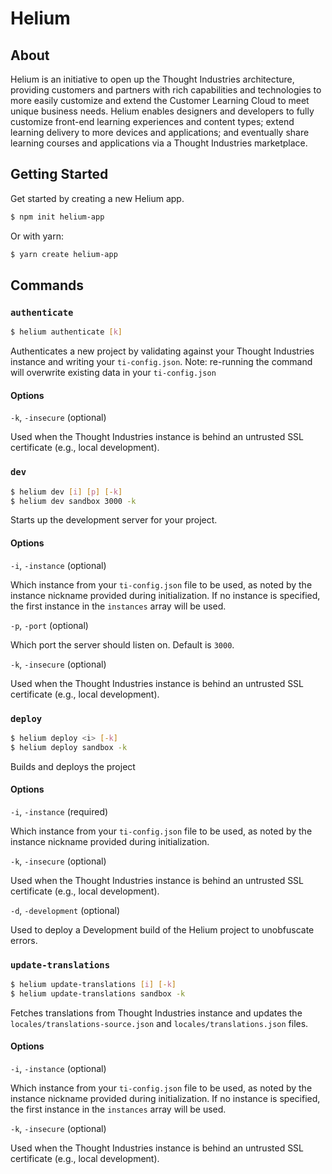 # Helium

## About

Helium is an initiative to open up the Thought Industries architecture, providing customers and partners with rich capabilities and technologies to more easily customize and extend the Customer Learning Cloud to meet unique business needs. Helium enables designers and developers to fully customize front-end learning experiences and content types; extend learning delivery to more devices and applications; and eventually share learning courses and applications via a Thought Industries marketplace.

## Getting Started

Get started by creating a new Helium app.

```sh
$ npm init helium-app
```

Or with yarn:

```sh
$ yarn create helium-app
```

## Commands

### `authenticate`

```sh
$ helium authenticate [k]
```

Authenticates a new project by validating against your Thought Industries instance and writing your `ti-config.json`. Note: re-running the command will overwrite existing data in your `ti-config.json`

#### Options

`-k`, `-insecure` (optional)

Used when the Thought Industries instance is behind an untrusted SSL certificate (e.g., local development).

### `dev`

```sh
$ helium dev [i] [p] [-k]
$ helium dev sandbox 3000 -k
```

Starts up the development server for your project.

#### Options

`-i`, `-instance` (optional)

Which instance from your `ti-config.json` file to be used, as noted by the instance nickname provided during initialization. If no instance is specified, the first instance in the `instances` array will be used.

`-p`, `-port` (optional)

Which port the server should listen on. Default is `3000`.

`-k`, `-insecure` (optional)

Used when the Thought Industries instance is behind an untrusted SSL certificate (e.g., local development).

### `deploy`

```sh
$ helium deploy <i> [-k]
$ helium deploy sandbox -k
```

Builds and deploys the project

#### Options

`-i`, `-instance` (required)

Which instance from your `ti-config.json` file to be used, as noted by the instance nickname provided during initialization.

`-k`, `-insecure` (optional)

Used when the Thought Industries instance is behind an untrusted SSL certificate (e.g., local development).

`-d`, `-development` (optional)

Used to deploy a Development build of the Helium project to unobfuscate errors.

### `update-translations`

```sh
$ helium update-translations [i] [-k]
$ helium update-translations sandbox -k
```

Fetches translations from Thought Industries instance and updates the `locales/translations-source.json` and `locales/translations.json` files.

#### Options

`-i`, `-instance` (optional)

Which instance from your `ti-config.json` file to be used, as noted by the instance nickname provided during initialization. If no instance is specified, the first instance in the `instances` array will be used.

`-k`, `-insecure` (optional)

Used when the Thought Industries instance is behind an untrusted SSL certificate (e.g., local development).
